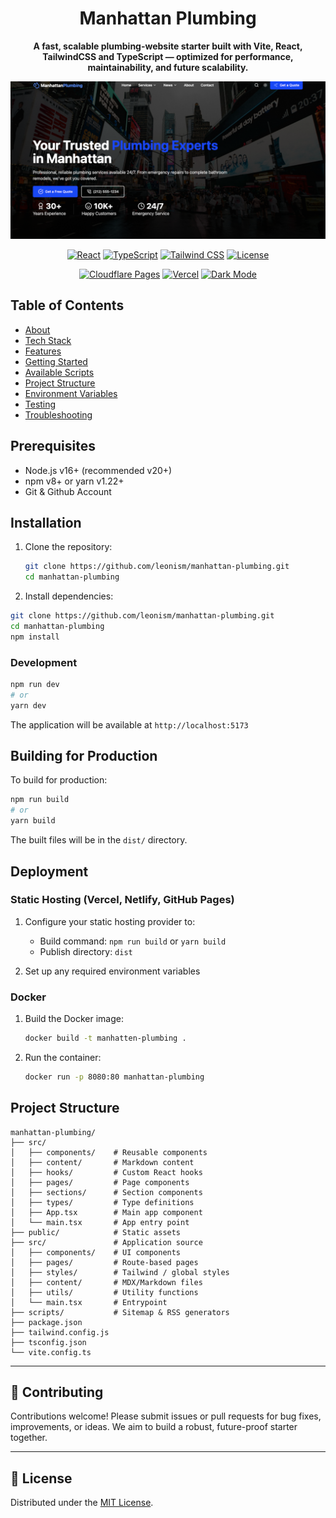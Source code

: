 <div align="center">
  <h1>Manhattan Plumbing</h1>
  <p>
  <strong>
  A fast, scalable plumbing-website starter built with Vite, React, TailwindCSS and TypeScript — optimized for performance, maintainability, and future scalability.
  </strong>
  </p>

[![Manhattan Plumbing](manhattan-plumber.png 'A fast, scalable plumbing-website starter built with Vite, React, TailwindCSS and TypeScript — optimized for performance, maintainability, and future scalability.')](https://manhattan-plumbing.pages.dev/)

[![React](https://img.shields.io/badge/React-18.3.1-FF5D01?style=flat&logo=react&logoColor=white)](https://react.dev)
[![TypeScript](https://img.shields.io/badge/TypeScript-5.0+-3178C6?style=flat&logo=typescript&logoColor=white)](https://www.typescriptlang.org/)
[![Tailwind CSS](https://img.shields.io/badge/Tailwind_CSS-4.1.11-38B2AC?style=flat&logo=tailwind-css&logoColor=white)](https://tailwindcss.com)
[![License](https://img.shields.io/badge/License-ISC-blue.svg)](LICENSE)

  <!-- Additional new badges below -->

[![Cloudflare Pages](https://img.shields.io/badge/Deployed%20on-Cloudflare_Pages-F38020?style=flat&logo=cloudflare&logoColor=white)](https://pages.cloudflare.com/)
[![Vercel](https://img.shields.io/badge/Preview-Vercel-000000?style=flat&logo=vercel&logoColor=white)](https://vercel.com/)
[![Dark Mode](https://img.shields.io/badge/Dark_Mode-Enabled-000000?style=flat)](#)

</div>

## Table of Contents

- [About](#about)
- [Tech Stack](#tech-stack)
- [Features](#features)
- [Getting Started](#getting-started)
- [Available Scripts](#available-scripts)
- [Project Structure](#project-structure)
- [Environment Variables](#environment-variables)
- [Testing](#testing)
- [Troubleshooting](#troubleshooting)

## Prerequisites

- Node.js v16+ (recommended v20+)
- npm v8+ or yarn v1.22+
- Git & Github Account

## Installation

1. Clone the repository:

    ```bash
    git clone https://github.com/leonism/manhattan-plumbing.git
    cd manhattan-plumbing
    ```

2. Install dependencies:

```bash
git clone https://github.com/leonism/manhattan-plumbing.git
cd manhattan-plumbing
npm install
```

### Development

```bash
npm run dev
# or
yarn dev
```

The application will be available at `http://localhost:5173`

## Building for Production

To build for production:

```bash
npm run build
# or
yarn build
```

The built files will be in the `dist/` directory.

## Deployment

### Static Hosting (Vercel, Netlify, GitHub Pages)

1. Configure your static hosting provider to:

    - Build command: `npm run build` or `yarn build`
    - Publish directory: `dist`

2. Set up any required environment variables

### Docker

1. Build the Docker image:

    ```bash
    docker build -t manhatten-plumbing .
    ```

2. Run the container:
    ```bash
    docker run -p 8080:80 manhattan-plumbing
    ```

## Project Structure

```
manhattan-plumbing/
├── src/
│   ├── components/    # Reusable components
│   ├── content/       # Markdown content
│   ├── hooks/         # Custom React hooks
│   ├── pages/         # Page components
│   ├── sections/      # Section components
│   ├── types/         # Type definitions
│   ├── App.tsx        # Main app component
│   └── main.tsx       # App entry point
├── public/            # Static assets
├── src/               # Application source
│   ├── components/    # UI components
│   ├── pages/         # Route-based pages
│   ├── styles/        # Tailwind / global styles
│   ├── content/       # MDX/Markdown files
│   ├── utils/         # Utility functions
│   └── main.tsx       # Entrypoint
├── scripts/           # Sitemap & RSS generators
├── package.json
├── tailwind.config.js
├── tsconfig.json
└── vite.config.ts
```

---

## 🤝 Contributing

Contributions welcome! Please submit issues or pull requests for bug fixes,
improvements, or ideas. We aim to build a robust, future-proof starter together.

---

## 📄 License

Distributed under the [MIT License](LICENSE).
